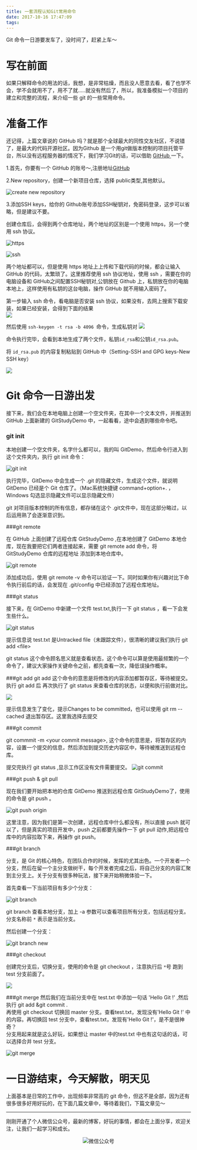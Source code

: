 ```yaml
---
title: 一套流程认知Git常用命令
date: 2017-10-16 17:47:09
tags:
---
```


Git 命令一日游要发车了，没时间了，赶紧上车～
<!-- more -->


# 写在前面
如果只解释命令的用法的话，我想，是非常枯燥，而且没人愿意去看，看了也学不会，学不会就用不了，用不了就.....就没有然后了，所以，我准备模拟一个项目的建立和完整的流程，来介绍一些 git 的一些常用命令。

# 准备工作

还记得，上篇文章说的 GitHub 吗？就是那个全球最大的同性交友社区，不说错了，是最大的代码开源社区。因为Github 是一个用git做版本控制的项目托管平台，所以没有远程服务器的情况下，我们学习Git的话，可以借助 [GitHub ](https://github.com/) 一下。

1.首先，你要有一个 GitHub 的账号～,注册地址[GitHub ](https://github.com/)

2.New repository，创建一个新项目仓库，选择 public类型,其他默认。

![create new repository](http://oriwplcze.bkt.clouddn.com/b8160439ebeaf1c8f2c5b5305908f5f5.png)

3.添加SSH keys，给你的 Github账号添加SSH秘钥对，免密码登录，这步可以省略，但是建议不要。

创建仓库后，会得到两个仓库地址，两个地址的区别是一个使用 https，另一个使用 ssh 协议。

![https](http://oriwplcze.bkt.clouddn.com/121a84ccd2fc9ca7956673dec55270f2.png)

![ssh](http://oriwplcze.bkt.clouddn.com/01373111472fb642f2928485350f755a.png)

两个地址都可以，但是使用 https 地址上上传和下载代码的时候，都会让输入 GitHub 的代码，太繁琐了。这里推荐使用 ssh 协议地址，使用 ssh ，需要在你的电脑设备和 GitHub之间配置SSH秘钥对,公钥放在 Github 上，私钥放在你的电脑本地上，这样使用有私钥的这台电脑，操作 GitHub 就不用输入密码了。

 第一步输入 ssh 命令，看电脑是否安装 ssh 协议，如果没有，去网上搜索下载安装，如果已经安装，会得到下面的结果  
![](http://oriwplcze.bkt.clouddn.com/9f108962b663333ae883eb17f38c107e.png)


然后使用 `ssh-keygen -t rsa -b 4096 `命令，生成私钥对
![](http://oriwplcze.bkt.clouddn.com/bec6a19da8909eae98190bacd95646c7.png)


命令执行完毕，会看到本地生成了两个文件，私钥`id_rsa`和公钥`id_rsa.pub`。

将 `id_rsa.pub` 的内容复制粘贴到 GitHub 中（Setting-SSH and GPG keys-New SSH key）

![](http://oriwplcze.bkt.clouddn.com/0566ff7e724c0d59a72ca13d03961ac4.png)



# Git 命令一日游出发

接下来，我们会在本地电脑上创建一个空文件夹，在其中一个文本文件，并推送到 GitHub 上面新建的 GitStudyDemo 中，一起看看，途中会遇到哪些命令吧。



### git init

本地创建一个空文件夹，名字什么都可以，我的叫 GitDemo，然后命令行进入到这个文件夹内，执行 git init 命令：

![git init](http://oriwplcze.bkt.clouddn.com/b4a3748d2b26c37eba69d7563f05022d.png)

执行完毕，GitDemo 中会生成一个 .git 的隐藏文件，生成这个文件，就说明 GitDemo 已经是个 Git 仓库了。（Mac系统快捷键 command+option+. ，Windows 勾选显示隐藏文件可以显示隐藏文件）

git 对项目版本控制的所有信息，都存储在这个 .git文件中，现在这部分略过，以后运用熟了会逐渐意识到。

###git remote

在 GitHub 上面创建了远程仓库 GitStudyDemo ,在本地创建了 GitDemo 本地仓库，现在我要把它们两者连接起来，需要 git remote add 命令，将 GitStudyDemo 仓库的远程地址 添加到本地仓库中。

![git remote](http://oriwplcze.bkt.clouddn.com/a4736ea2200276760122d785a238a834.png)

添加成功后，使用 git remote -v 命令可以验证一下。同时如果你有兴趣对比下命令执行前后的话，会发现在 .git/config 中已经添加了远程仓库地址。


###git status

接下来，在 GitDemo 中新建一个文件 test.txt,执行一下 git status ，看一下会发生些什么。


![git status](http://oriwplcze.bkt.clouddn.com/39f037df98cb8fe24485562d75afb524.png)


提示信息说 test.txt 是Untracked file（未跟踪文件），很清晰的建议我们执行 git add \<file>


git status 这个命令顾名思义就是查看状态，这个命令可以算是使用最频繁的一个命令了，建议大家操作关键命令之前，都先查看一次，降低误操作概率。

###git add
git add 这个命令的意思是将修改的内容添加都暂存区，等待被提交。
执行 git add 后 再次执行了 git status 来查看仓库的状态，以便和执行前做对比。

![](http://oriwplcze.bkt.clouddn.com/46395e69c9da6765730e900aec242758.png)


提示信息发生了变化，提示Changes to be committed，也可以使用
 git rm --cached 退出暂存区。这里我选择去提交

###git commit

git commmit -m \<your commit message>, 这个命令的意思是，将暂存区的内容，设置一个提交的信息，然后添加到提交历史内容区中，等待被推送到远程仓库。

提交完执行 git status ,显示工作区没有文件需要提交。
![git commit](http://oriwplcze.bkt.clouddn.com/e0d99801ab68c5508a3d6825a1d118b5.png)


###git push & git pull

现在我们要开始把本地的仓库 GitDemo 推送到远程仓库 GitStudyDemo了，使用的命令是 git push 。

![git push origin](http://oriwplcze.bkt.clouddn.com/12074415e0d569e7c2aa26e0ffdca5c1.png)

这里注意，因为我们是第一次创建，远程仓库中什么都没有，所以直接 push 就可以了，但是真实的项目开发中，push 之前都要先操作一下 git pull 动作,把远程仓库中的内容拉取下来，再操作 git push。


###git branch   

分支，是 Git 的核心特色，在团队合作的时候，发挥的尤其出色。一个开发者一个分支，然后在留一个主分支做树干，每个开发者完成之后，将自己分支的内容汇聚到主分支上。关于分支有很多种玩法，接下来开始稍微体验一下。

首先查看一下当前项目有多少个分支：

![git branch](http://oriwplcze.bkt.clouddn.com/1dbf39f2b2b79725fc4aa2322397d253.png)

git branch 查看本地分支，加上 -a 参数可以查看项目所有分支，包括远程分支。 分支名称前 `*` 表示是当前分支。

然后创建一个分支：

![git branch new](http://oriwplcze.bkt.clouddn.com/f24e86d97887d4a13c4cf5f8b5156c99.png)


###git checkout

创建完分支后，切换分支，使用的命令是 git checkout ，注意执行后 `*`号 跑到 test 分支前面了。

![](http://oriwplcze.bkt.clouddn.com/c061c219d5ef1c694bfecf882e9c668b.png)

###git merge
 然后我们在当前分支中在 test.txt 中添加一句话 'Hello Git !' ,然后执行 git add &git commit .   
再使用 git checkout 切换回 master 分支。查看test.txt，发现没有'Hello Git !' 中的内容。再切换回 test 分支中，查看test.txt，发现有'Hello Git !'，是不是很神奇？  
分支用起来就是这么好玩，如果想让 master 中的test.txt 中也有这句话的话，可以选择合并 test 分支。

![git merge](http://oriwplcze.bkt.clouddn.com/f124be55a6bc3462a506d8b3c183be33.png)


# 一日游结束，今天解散，明天见

 上面基本是日常的工作中，出现频率非常高的 git 命令，但这不是全部，因为还有很多很多好用好玩的，在下面几篇文章中，等待着我们，下篇文章见～



 ---

 刚刚开通了个人微信公众号，最新的博客，好玩的事情，都会在上面分享，欢迎关注，让我们一起学习和成长。

 <div  align="center">    

 ![微信公众号](http://oriwplcze.bkt.clouddn.com/qrcode_for_gh_e8f891ce77fb_258.jpg)

 </div>
